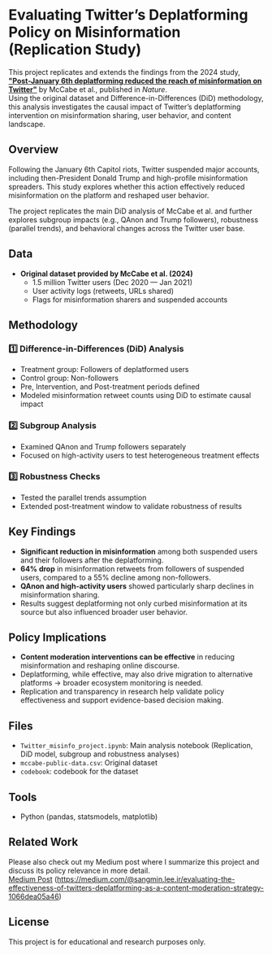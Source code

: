 # Evaluating Twitter’s Deplatforming Policy on Misinformation (Replication Study)

This project replicates and extends the findings from the 2024 study, [**"Post-January 6th deplatforming reduced the reach of misinformation on Twitter"**](https://www.nature.com/articles/s41586-024-07524-8) by McCabe et al., published in *Nature*.  
Using the original dataset and Difference-in-Differences (DiD) methodology, this analysis investigates the causal impact of Twitter’s deplatforming intervention on misinformation sharing, user behavior, and content landscape.

## Overview

Following the January 6th Capitol riots, Twitter suspended major accounts, including then-President Donald Trump and high-profile misinformation spreaders. This study explores whether this action effectively reduced misinformation on the platform and reshaped user behavior.

The project replicates the main DiD analysis of McCabe et al. and further explores subgroup impacts (e.g., QAnon and Trump followers), robustness (parallel trends), and behavioral changes across the Twitter user base.

## Data

- **Original dataset provided by McCabe et al. (2024)**  
  - 1.5 million Twitter users (Dec 2020 — Jan 2021)
  - User activity logs (retweets, URLs shared)
  - Flags for misinformation sharers and suspended accounts

## Methodology

### 1️⃣ Difference-in-Differences (DiD) Analysis
- Treatment group: Followers of deplatformed users
- Control group: Non-followers
- Pre, Intervention, and Post-treatment periods defined
- Modeled misinformation retweet counts using DiD to estimate causal impact

### 2️⃣ Subgroup Analysis
- Examined QAnon and Trump followers separately
- Focused on high-activity users to test heterogeneous treatment effects

### 3️⃣ Robustness Checks
- Tested the parallel trends assumption
- Extended post-treatment window to validate robustness of results

## Key Findings

- **Significant reduction in misinformation** among both suspended users and their followers after the deplatforming.
- **64% drop** in misinformation retweets from followers of suspended users, compared to a 55% decline among non-followers.
- **QAnon and high-activity users** showed particularly sharp declines in misinformation sharing.
- Results suggest deplatforming not only curbed misinformation at its source but also influenced broader user behavior.

## Policy Implications

- **Content moderation interventions can be effective** in reducing misinformation and reshaping online discourse.
- Deplatforming, while effective, may also drive migration to alternative platforms → broader ecosystem monitoring is needed.
- Replication and transparency in research help validate policy effectiveness and support evidence-based decision making.

## Files

- `Twitter_misinfo_project.ipynb`: Main analysis notebook (Replication, DiD model, subgroup and robustness analyses)
- `mccabe-public-data.csv`: Original dataset
- `codebook`: codebook for the dataset
  
## Tools

- Python (pandas, statsmodels, matplotlib)

## Related Work

Please also check out my Medium post where I summarize this project and discuss its policy relevance in more detail.  
[Medium Post](#) (https://medium.com/@sangmin.lee.ir/evaluating-the-effectiveness-of-twitters-deplatforming-as-a-content-moderation-strategy-1066dea05a46)

## License

This project is for educational and research purposes only.
